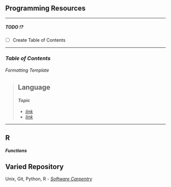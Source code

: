 ## Programming Resources

---
##### *TODO* :interrobang:
- [ ] Create Table of Contents
---
### _Table of Contents_

###### _Formatting Template_
> ## Language
> #### _Topic_ 
> * _[link](url)_
> * _[link](url)_


---
## R
#### _Functions_



## Varied Repository
Unix, Git, Python, R - _[Software Carpentry](https://software-carpentry.org/lessons/)_
